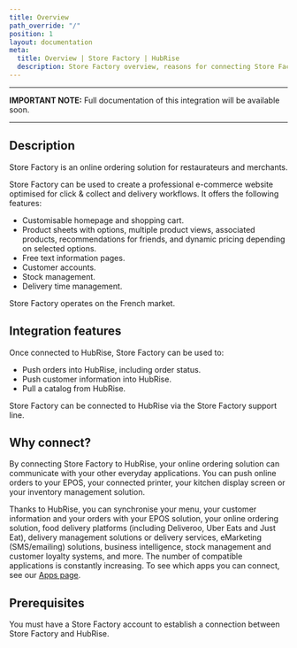 ```yaml
---
title: Overview
path_override: "/"
position: 1
layout: documentation
meta:
  title: Overview | Store Factory | HubRise
  description: Store Factory overview, reasons for connecting Store Factory  to HubRise and summary of integrated features. Synchronise data between your EPOS and your apps.
---
```


---

**IMPORTANT NOTE:** Full documentation of this integration will be available soon.

---

## Description

Store Factory is an online ordering solution for restaurateurs and merchants.

Store Factory can be used to create a professional e-commerce website optimised for click & collect and delivery workflows. It offers the following features:

- Customisable homepage and shopping cart.
- Product sheets with options, multiple product views, associated products, recommendations for friends, and dynamic pricing depending on selected options.
- Free text information pages.
- Customer accounts.
- Stock management.
- Delivery time management.

Store Factory operates on the French market.

## Integration features

Once connected to HubRise, Store Factory can be used to:

- Push orders into HubRise, including order status.
- Push customer information into HubRise.
- Pull a catalog from HubRise.

Store Factory can be connected to HubRise via the Store Factory support line.

## Why connect?

By connecting Store Factory to HubRise, your online ordering solution can communicate with your other everyday applications. You can push online orders to your EPOS, your connected printer, your kitchen display screen or your inventory management solution.

Thanks to HubRise, you can synchronise your menu, your customer information and your orders with your EPOS solution, your online ordering solution, food delivery platforms (including Deliveroo, Uber Eats and Just Eat), delivery management solutions or delivery services, eMarketing (SMS/emailing) solutions, business intelligence, stock management and customer loyalty systems, and more. The number of compatible applications is constantly increasing. To see which apps you can connect, see our [Apps page](/apps).

## Prerequisites

You must have a Store Factory account to establish a connection between Store Factory and HubRise.

